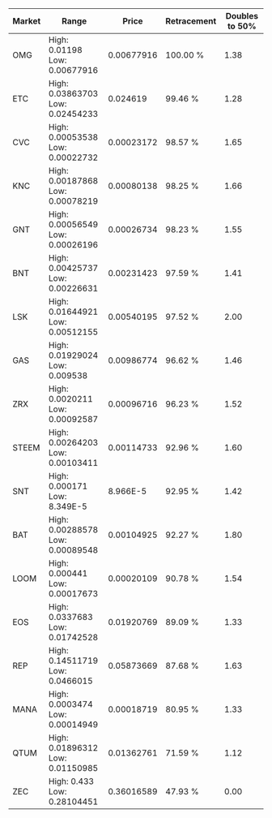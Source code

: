 | Market | Range | Price| Retracement | Doubles to 50% |
| --- | --- | --- | --- | --- |
| OMG | High: 0.01198<br />Low: 0.00677916 | 0.00677916 | 100.00 % | 1.38 |
| ETC | High: 0.03863703<br />Low: 0.02454233 | 0.024619 | 99.46 % | 1.28 |
| CVC | High: 0.00053538<br />Low: 0.00022732 | 0.00023172 | 98.57 % | 1.65 |
| KNC | High: 0.00187868<br />Low: 0.00078219 | 0.00080138 | 98.25 % | 1.66 |
| GNT | High: 0.00056549<br />Low: 0.00026196 | 0.00026734 | 98.23 % | 1.55 |
| BNT | High: 0.00425737<br />Low: 0.00226631 | 0.00231423 | 97.59 % | 1.41 |
| LSK | High: 0.01644921<br />Low: 0.00512155 | 0.00540195 | 97.52 % | 2.00 |
| GAS | High: 0.01929024<br />Low: 0.009538 | 0.00986774 | 96.62 % | 1.46 |
| ZRX | High: 0.0020211<br />Low: 0.00092587 | 0.00096716 | 96.23 % | 1.52 |
| STEEM | High: 0.00264203<br />Low: 0.00103411 | 0.00114733 | 92.96 % | 1.60 |
| SNT | High: 0.000171<br />Low: 8.349E-5 | 8.966E-5 | 92.95 % | 1.42 |
| BAT | High: 0.00288578<br />Low: 0.00089548 | 0.00104925 | 92.27 % | 1.80 |
| LOOM | High: 0.000441<br />Low: 0.00017673 | 0.00020109 | 90.78 % | 1.54 |
| EOS | High: 0.0337683<br />Low: 0.01742528 | 0.01920769 | 89.09 % | 1.33 |
| REP | High: 0.14511719<br />Low: 0.0466015 | 0.05873669 | 87.68 % | 1.63 |
| MANA | High: 0.0003474<br />Low: 0.00014949 | 0.00018719 | 80.95 % | 1.33 |
| QTUM | High: 0.01896312<br />Low: 0.01150985 | 0.01362761 | 71.59 % | 1.12 |
| ZEC | High: 0.433<br />Low: 0.28104451 | 0.36016589 | 47.93 % | 0.00 |
